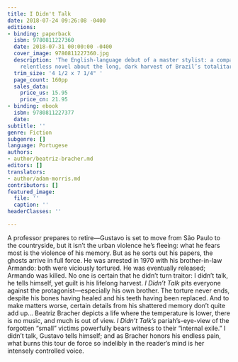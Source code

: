 ```yaml
---
title: I Didn't Talk
date: 2018-07-24 09:26:08 -0400
editions:
- binding: paperback
  isbn: 9780811227360
  date: 2018-07-31 00:00:00 -0400
  cover_image: 9780811227360.jpg
  description: 'The English-language debut of a master stylist: a compassionate but
    relentless novel about the long, dark harvest of Brazil’s totalitarian rule'
  trim_size: '4 1/2 x 7 1/4" '
  page_count: 160pp
  sales_data:
    price_us: 15.95
    price_cn: 21.95
- binding: ebook
  isbn: 9780811227377
  date: 
subtitle: ''
genre: Fiction
subgenre: []
language: Portugese
authors:
- author/beatriz-bracher.md
editors: []
translators:
- author/adam-morris.md
contributors: []
featured_image:
  file: ''
  caption: ''
headerClasses: ''

---
```

A professor prepares to retire—Gustavo is set to move from São Paulo to the countryside, but it isn’t the urban violence he’s fleeing: what he fears most is the violence of his memory. But as he sorts out his papers, the ghosts arrive in full force. He was arrested in 1970 with his brother-in-law Armando: both were viciously tortured. He was eventually released; Armando was killed. No one is certain that he didn’t turn traitor: I didn’t talk, he tells himself, yet guilt is his lifelong harvest. _I Didn’t Talk_ pits everyone against the protagonist—especially his own brother. The torture never ends, despite his bones having healed and his teeth having been replaced. And to make matters worse, certain details from his shattered memory don’t quite add up… Beatriz Bracher depicts a life where the temperature is lower, there is no music, and much is out of view. _I Didn’t Talk’s_ pariah’s-eye-view of the forgotten “small” victims powerfully bears witness to their “internal exile.” I didn’t talk, Gustavo tells himself; and as Bracher honors his endless pain, what burns this tour de force so indelibly in the reader’s mind is her intensely controlled voice.
